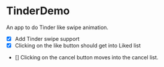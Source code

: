 # TinderDemo
An app to do Tinder like swipe animation. 

* [x] Add Tinder swipe support
* [x] Clicking on the like button should get into Liked list
* [] Clicking on the cancel button moves into the cancel list. 

